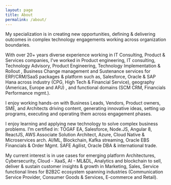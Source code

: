 ```yaml
---
layout: page
title: About
permalink: /about/
---
```


My specialization is in creating new opportunities, defining & delivering outcomes in complex technology engagements working across organization boundaries.

With over 20+ years diverse experience working in IT Consulting, Product & Services companies, I've worked in Product engineering,  IT consulting, Technology Advisory, Product Engineering, Technology Implementation & Rollout , Business Change management and Sustenance services  for ERP/CRM/SaaS packages & platform  such as, Salesforce, Oracle & SAP Hana across industry (CPG, High Tech & Financial Service), geography (Americas, Europe and APJ) , and functional domains (SCM CRM, Financials Performance mgmt.).
      
I enjoy working hands-on with Business Leads, Vendors, Product owners, SME, and Architects driving content, generating innovative ideas, setting up programs,  executing and operating them across engagement phases.
      
I enjoy learning and applying new technology to solve complex business problems. I’m certified in: TOGAF EA, Salesforce, Node.JS, Angular 8, ReactJS, AWS Associate Solution Architect, Azure, Cloud Native & Microservices arch. AI/ML, Blockchain, Kafka streaming, Oracle EBS Financials & Order Mgmt.  SAFE Agilist, Oracle DBA & international trade.
      
My current interest is in use cases for emerging platform Architectures, Cybersecurity, Cloud - XaaS,  AI - ML&DL,  Analytics and blockchain to sell, deliver & sustain customer insights & growth in Marketing, Sales, Service functional lines for B2B2C ecosystem spanning industries (Communication Service Provider, Consumer Goods & Services, E-commerce and Retail).

[jekyll-organization]: https://github.com/jekyll
